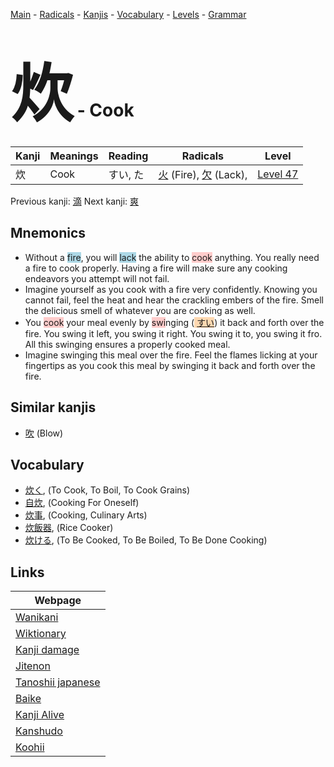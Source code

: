 <style> bigfont {font-size: 100px}</style>
[Main](../index.md) -
[Radicals](../radicals.md) -
[Kanjis](../kanjis.md) -
[Vocabulary](../vocabulary.md) -
[Levels](../levels.md) -
[Grammar](../grammar.md)
# <bigfont> 炊</bigfont> - Cook 

| Kanji | Meanings | Reading | Radicals | Level |
| --- | --- | --- | --- | --- |
| 炊 | Cook | すい, た | [火](../radicals/火.md) (Fire), [欠](../radicals/欠.md) (Lack),  | [Level 47](../levels/wk_level47.md) |

Previous kanji: [滴](滴.md) Next kanji: [爽](爽.md) 

## Mnemonics
 * Without a <span style="background-color:#ADD8E6"> fire</span>, you will <span style="background-color:#ADD8E6"> lack</span> the ability to <span style="background-color:#ffcccb"> cook</span> anything. You really need a fire to cook properly. Having a fire will make sure any cooking endeavors you attempt will not fail.
* Imagine yourself as you cook with a fire very confidently. Knowing you cannot fail, feel the heat and hear the crackling embers of the fire. Smell the delicious smell of whatever you are cooking as well.
* You <span style="background-color:#ffcccb"> cook</span> your meal evenly by <span style="background-color:#ffcccb"> swi</span>nging (<span style="background-color:#fed8b1"> [すい](https://jisho.org/search/すい)</span>) it back and forth over the fire. You swing it left, you swing it right. You swing it to, you swing it fro. All this swinging ensures a properly cooked meal.
* Imagine swinging this meal over the fire. Feel the flames licking at your fingertips as you cook this meal by swinging it back and forth over the fire.


## Similar kanjis
 * [吹](吹.md) (Blow)


## Vocabulary
 * [炊く](../vocabulary/炊.md), (To Cook, To Boil, To Cook Grains)
* [自炊](../vocabulary/炊.md), (Cooking For Oneself)
* [炊事](../vocabulary/炊.md), (Cooking, Culinary Arts)
* [炊飯器](../vocabulary/炊.md), (Rice Cooker)
* [炊ける](../vocabulary/炊.md), (To Be Cooked, To Be Boiled, To Be Done Cooking)



## Links 

| Webpage |
| --- |
| [Wanikani          ](https://www.wanikani.com/kanji/炊) |
| [Wiktionary        ](https://en.wiktionary.org/wiki/炊) |
| [Kanji damage      ](http://www.kanjidamage.com/kanji/search?utf8=✓&q=炊) |
| [Jitenon           ](https://jitenon.com/kanji/炊) |
| [Tanoshii japanese ](https://www.tanoshiijapanese.com/dictionary/kanji.cfm?k=炊) |
| [Baike             ](https://baike.baidu.com/item/炊) |
| [Kanji Alive       ](https://app.kanjialive.com/炊) |
| [Kanshudo          ](https://www.kanshudo.com/searchmn?q=炊) |
| [Koohii            ](https://kanji.koohii.com/study/kanji/炊) |
